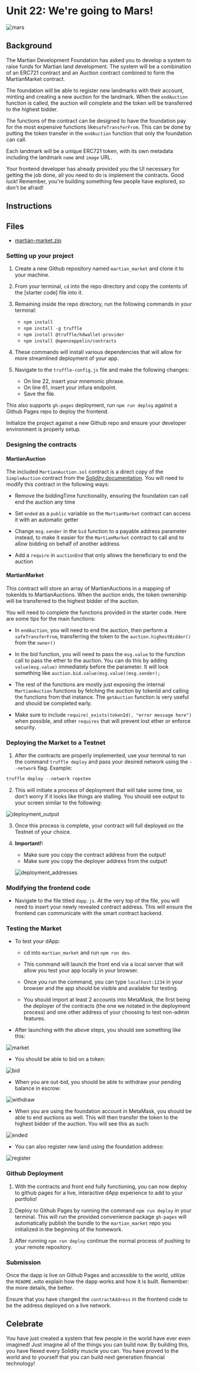 # Unit 22: We're going to Mars!

![mars](https://image.shutterstock.com/image-photo/silhouette-astronaut-standing-on-rocky-600w-1049625047.jpg)

## Background

The Martian Development Foundation has asked you to develop a system to raise funds for Martian land development.
The system will be a combination of an ERC721 contract and an Auction contract combined to form the MartianMarket contract.

The foundation will be able to register new landmarks with their account, minting and creating a new auction for the landmark.
When the `endAuction` function is called, the auction will complete and the token will be transferred to the highest bidder.

The functions of the contract can be designed to have the foundation pay for the most expensive functions like`safeTransferFrom`.
This can be done by putting the token transfer in the `endAuction` function that only the foundation can call.

Each landmark will be a unique ERC721 token, with its own metadata including the landmark `name` and `image` URL.

Your frontend developer has already provided you the UI necessary for getting the job done, all you need to do is
implement the contracts. Good luck! Remember, you're building something few people have explored, so don't be afraid!

## Instructions

## Files

- [martian-market.zip](Starter-Code/martian-market.zip)

### Setting up your project

1. Create a new Github repository named `martian_market` and clone it to your machine. 
2. From your terminal, `cd` into the repo directory and copy the contents of the [starter code] file into it.
3. Remaining inside the repo directory, run the following commands in your terminal:

    * `npm install`
    * `npm install -g truffle`
    * `npm install @truffle/hdwallet-provider`
    * `npm install @openzeppelin/contracts`

4. These commands will install various dependencies that will allow for more streamlined deployment of your app.
5. Navigate to the `truffle-config.js` file and make the following changes:
    * On line 22, insert your mnemonic phrase.
    * On line 61, insert your infura endpoint.
    * Save the file. 

This also supports `gh-pages` deployment, run `npm run deploy` against a Github Pages repo to deploy the frontend.

Initialize the project against a new Github repo and ensure your developer environment is properly setup.

### Designing the contracts

#### MartianAuction

The included `MartianAuction.sol` contract is a direct copy of the `SimpleAuction` contract from the
[Solidity documentation](https://solidity.readthedocs.io/en/v0.5.10/solidity-by-example.html?highlight=auction#id2).
You will need to modify this contract in the following ways:

- Remove the biddingTime functionality, ensuring the foundation can call end the auction any time

- Set `ended` as a `public` variable so the `MartianMarket` contract can access it with an automatic getter

- Change `msg.sender` in the `bid` function to a payable address parameter instead, to make it easier for the `MartianMarket`
  contract to call and to allow bidding on behalf of another address

- Add a `require` in `auctionEnd` that only allows the beneficiary to end the auction

#### MartianMarket

This contract will store an array of MartianAuctions in a mapping of tokenIds to MartianAuctions.
When the auction ends, the token ownership will be transferred to the highest bidder of the auction.

You will need to complete the functions provided in the starter code. Here are some tips for the main functions:

- In `endAuction`, you will need to end the auction, then perform a `safeTransferFrom`, transferring the token to the
  `auction.highestBidder()` from the `owner()`

- In the bid function, you will need to pass the `msg.value` to the function call to pass the ether to the auction.
  You can do this by adding `value(msg.value)` immediately before the parameter.
  It will look something like `auction.bid.value(msg.value)(msg.sender);`

- The rest of the functions are mostly just exposing the internal `MartianAuction` functions by fetching the auction by
  tokenId and calling the functions from that instance. The `getAuction` function is very useful and should be completed
  early.

- Make sure to include `require(_exists(tokenId), "error message here")` when possible, and other `requires` that will
  prevent lost ether or enforce security.

### Deploying the Market to a Testnet

1. After the contracts are properly implemented, use your terminal to run the command `truffle deploy` and pass your desired network using the `--network` flag. Example:

```python
truffle deploy --network ropsten
```
2. This will initiate a process of deployment that will take some time, so don't worry if it looks like things are stalling. You should see output to your screen similar to the following:

![deployment_output](Images/deployment_output.png)

3. Once this process is complete, your contract will full deployed on the Testnet of your choice.  

4. **Important!:** 
    * Make sure you copy the contract address from the output!
    * Make sure you copy the deployer address from the output!

    ![deployment_addresses](Images/deployment_addresses.png)

### Modifying the frontend code

* Navigate to the file titled `dapp.js`.  At the very top of the file, you will need to insert your newly revealed contract address. This will ensure the frontend can communicate with the smart contract backend. 

### Testing the Market

* To test your dApp:
    
    * cd into `martian_market` and run `npm run dev`.

    * This command will launch the front end via a local server that will allow you test your app locally in your browser.

    * Once you run the command, you can type `localhost:1234` in your browser and the app should be visible and available for testing.

    * You should import at least 2 accounts into MetaMask, the first being the deployer of the contracts (the one we notated in the deployment process) and one other address of your choosing to test non-admin features.

* After launching with the above steps, you should see something like this:

![market](Images/market.png)

* You should be able to bid on a token:

![bid](Images/bid.png)

* When you are out-bid, you should be able to withdraw your pending balance in escrow:

![withdraw](Images/withdraw.png)

* When you are using the foundation account in MetaMask, you should be able to end auctions as well. This will then transfer the token to the highest bidder of the auction. You will see this as such:

![ended](Images/ended.png)

* You can also register new land using the foundation address:

![register](Images/register.png)


### Github Deployment

1. With the contracts and front end fully functioning, you can now deploy to github pages for a live, interactive dApp experience to add to your portfolio!

2. Deploy to Github Pages by running the command `npm run deploy` in your terminal. This will run the provided convenience package `gh-pages` will automatically publish the bundle to the `martian_market` repo you initialized in the beginning of the homework. 

3. After running `npm run deploy` continue the normal process of pushing to your remote repository.

### Submission

Once the dapp is live on Github Pages and accessible to the world, utilize the `README.md`to explain how the dapp works and how it is built. Remember: the more details, the better.

Ensure that you have changed the `contractAddress` in the frontend code to be the address deployed on a live network.

## Celebrate

You have just created a system that few people in the world have ever even imagined! Just imagine all of the things you
can build now. By building this, you have flexed every Solidity muscle you can. You have proved to the world and to yourself
that you can build next generation financial technology!
